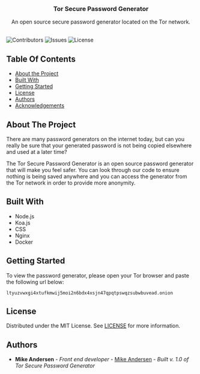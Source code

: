 <br/>
<p align="center">
  <h3 align="center">Tor Secure Password Generator</h3>

  <p align="center">
    An open source secure password generator located on the Tor network.
    <br/>
    <br/>
  </p>
</p>

![Contributors](https://img.shields.io/github/contributors/WhereCanI/Tor_Secure_Password_Generator?color=dark-green) ![Issues](https://img.shields.io/github/issues/WhereCanI/Tor_Secure_Password_Generator) ![License](https://img.shields.io/github/license/WhereCanI/Tor_Secure_Password_Generator) 

## Table Of Contents

* [About the Project](#about-the-project)
* [Built With](#built-with)
* [Getting Started](#getting-started)
* [License](#license)
* [Authors](#authors)
* [Acknowledgements](#acknowledgements)

## About The Project

There are many password generators on the internet today, but can you really be sure that your generated password is not being copied elsewhere and used at a later time? 

The Tor Secure Password Generator is an open source password generator that will make you feel safer. You can look through our code to ensure nothing is being saved anywhere and you can access the generator from the Tor network in order to provide more anonymity.

## Built With

- Node.js
- Koa.js
- CSS
- Nginx
- Docker

## Getting Started

To view the password generator, please open your Tor browser and paste the following url below:
```
ltyuzvwxgi4xtufkmwij5moi2n6bdx4xsjn47qpqtpswqzsubwbuvead.onion
```

## License

Distributed under the MIT License. See [LICENSE](https://github.com/WhereCanI/Tor_Secure_Password_Generator/blob/main/LICENSE.md) for more information.

## Authors

* **Mike Andersen** - *Front end developer* - [Mike Andersen](https://github.com/WhereCanI) - *Built v. 1.0 of Tor Secure Password Generator*
